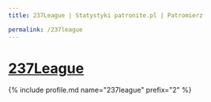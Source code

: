 ```yaml
---
title: 237League | Statystyki patronite.pl | Patromierz

permalink: /237league
---
```


# [237League](https://patronite.pl/237league)

{% include profile.md name="237league" prefix="2" %}
